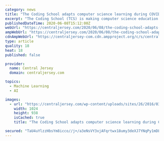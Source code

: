 ```yaml
---
category: news
title: "The Coding School adapts computer science learning during COVID crisis; summer programs offered for students in grades K-12"
excerpt: "The Coding School (TCS) is making computer science education accessible to K-12 students around the world via a strictly online platform. Students are taught by professional software engineers at top tech companies,"
publishedDateTime: 2020-06-08T15:12:00Z
webUrl: "https://centraljersey.com/2020/06/08/the-coding-school-adapts-computer-science-learning-during-covid-crisis-summer-programs-offered-for-students-in-grades-k-12/"
ampWebUrl: "https://centraljersey.com/2020/06/08/the-coding-school-adapts-computer-science-learning-during-covid-crisis-summer-programs-offered-for-students-in-grades-k-12/?amp"
cdnAmpWebUrl: "https://centraljersey-com.cdn.ampproject.org/c/s/centraljersey.com/2020/06/08/the-coding-school-adapts-computer-science-learning-during-covid-crisis-summer-programs-offered-for-students-in-grades-k-12/?amp"
type: article
quality: 18
heat: 18
published: false

provider:
  name: Central Jersey
  domain: centraljersey.com

topics:
  - Machine Learning
  - AI

images:
  - url: "https://centraljersey.com/wp-content/uploads/sites/26/2016/03/library-computer.jpg"
    width: 1024
    height: 938
    isCached: true
    title: "The Coding School adapts computer science learning during COVID crisis; summer programs offered for students in grades K-12"

secured: "TaU4uYlzzHbsYm8icco//j+/a3eNsVY3xjAFqrtwx18umy3deXJ7YNqPy1mDLFps3Kn7DgLhZ/oAK282+IljDnV3AKMIgQEBFLMYqf6GDjrlRU31DxS4Zk4NrUY+RzvnywrJYjGimetAZCwgsYEQ/94QD0GW+ZIYkfQ7gx4bKR/cBIkoO5EQDLNp0ZW5pY+6XlErteUJUuaNaE+cho3afiAMmM3p7byZPbZvJGldWXSA12h0fxBFuuoC5lMPcx67PMBYkh8k2o3OveQZhBWkkqn4yEaWsaRhSC4kcHBb41xnwmY89+0QDo0vSi6zAupP;+lv/CfHBx1wBlGuWMEcGcA=="
---
```


